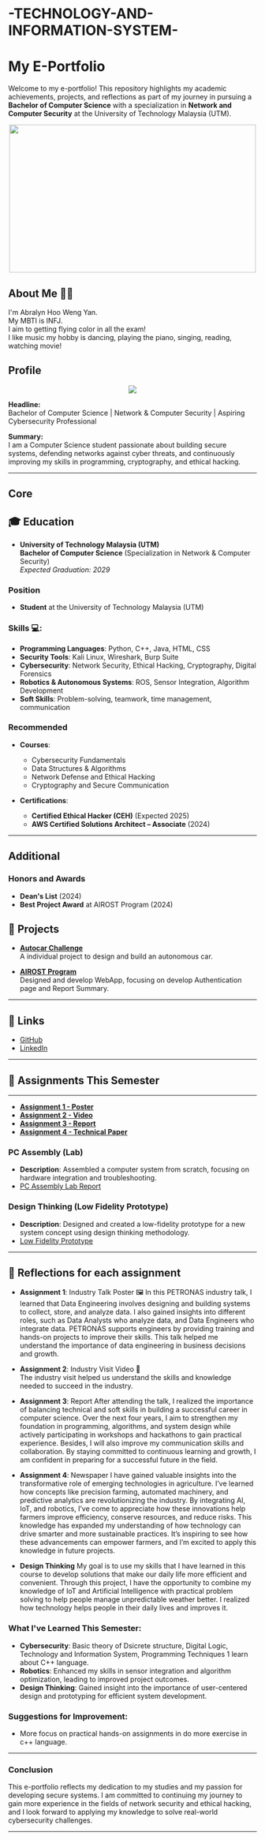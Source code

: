 # -TECHNOLOGY-AND-INFORMATION-SYSTEM-

# My E-Portfolio

Welcome to my e-portfolio! This repository highlights my academic achievements, projects, and reflections as part of my journey in pursuing a **Bachelor of Computer Science** with a specialization in **Network and Computer Security** at the University of Technology Malaysia (UTM).


<p align="center">
  <img src = "https://th.bing.com/th/id/R.3990d6a02f0d5137053ceaf82f340cfd?rik=NfvTbo3PfpzzXA&riu=http%3a%2f%2fwww.pixelstalk.net%2fwp-content%2fuploads%2f2016%2f07%2fComputer-Science-Pictures-HD.jpg&ehk=f9SU4Dzs6NTVrr5FToQeU5WJmrGY31QsSRMAQ3Vverg%3d&risl=&pid=ImgRaw&r=0" width="500" height="300"/>
</p>

## About Me 👨‍💻
I'm Abralyn Hoo Weng Yan.<br>My MBTI is INFJ.<br>I aim to getting flying color in all the exam!<br>I like music my hobby is dancing, playing the piano, singing, reading, watching movie!

## Profile
<p align="center">
  <img src = "https://github.com/user-attachments/assets/0fb80077-dfe2-474a-a9d3-97bce4075cae" />
</p>


**Headline:**  
Bachelor of Computer Science | Network & Computer Security | Aspiring Cybersecurity Professional

**Summary:**  
I am a Computer Science student passionate about building secure systems, defending networks against cyber threats, and continuously improving my skills in programming, cryptography, and ethical hacking.

---

## Core

## 🎓 Education
- **University of Technology Malaysia (UTM)**  
  **Bachelor of Computer Science** (Specialization in Network & Computer Security)  
  *Expected Graduation: 2029*

### Position
- **Student** at the University of Technology Malaysia (UTM)

### Skills 💻:
- **Programming Languages**: Python, C++, Java, HTML, CSS  
- **Security Tools**: Kali Linux, Wireshark, Burp Suite  
- **Cybersecurity**: Network Security, Ethical Hacking, Cryptography, Digital Forensics  
- **Robotics & Autonomous Systems**: ROS, Sensor Integration, Algorithm Development  
- **Soft Skills**: Problem-solving, teamwork, time management, communication

### Recommended
- **Courses**:
  - Cybersecurity Fundamentals
  - Data Structures & Algorithms
  - Network Defense and Ethical Hacking  
  - Cryptography and Secure Communication

- **Certifications**:
  - **Certified Ethical Hacker (CEH)** (Expected 2025)
  - **AWS Certified Solutions Architect – Associate** (2024)

---

## Additional

### Honors and Awards
- **Dean's List** (2024)  
- **Best Project Award** at AIROST Program (2024)

## 📁 Projects
  
- **[Autocar Challenge](https://github.com/abralyn-hoo/Autocar-Challenge/tree/main)**  
  A individual project to design and build an autonomous car.

- **[AIROST Program](https://github.com/clis013/TeamCKA)**  
  Designed and develop WebApp, focusing on develop Authentication page and Report Summary.

---

## 📱 Links

- [GitHub](https://github.com/abralyn-hoo/E-portfolio)  
- [LinkedIn](www.linkedin.com/in/-abralyn-8260a1217)

---


## 📝 Assignments This Semester
---
- **[Assignment 1 - Poster](https://github.com/abralyn-hoo/E-portfolio/tree/main/Assignment%201)**  
- **[Assignment 2 - Video](https://youtu.be/HEHZ8mps7Tw)**
- **[Assignment 3 - Report](https://github.com/abralyn-hoo/E-portfolio/tree/main/Assignment%203)**
- **[Assignment 4 - Technical Paper](https://github.com/abralyn-hoo/E-portfolio/tree/main/Assignment%204)**

### PC Assembly (Lab)
- **Description**: Assembled a computer system from scratch, focusing on hardware integration and troubleshooting.
- [PC Assembly Lab Report](assets/pc_assembly_report.pdf)

### Design Thinking (Low Fidelity Prototype)
- **Description**: Designed and created a low-fidelity prototype for a new system concept using design thinking methodology.
- [Low Fidelity Prototype](https://github.com/abralyn-hoo/E-portfolio/tree/main/Desgin%20Thinking)

---

## 🔮 Reflections for each assignment

- **Assignment 1**: Industry Talk Poster 🖼️
In this PETRONAS industry talk, I learned that Data Engineering involves designing and building systems to collect, store, and analyze data. I also gained insights into different roles, such as Data Analysts who analyze data, and Data Engineers who integrate data. PETRONAS supports engineers by providing training and hands-on projects to improve their skills. This talk helped me understand the importance of data engineering in business decisions and growth. 

- **Assignment 2**: Industry Visit Video 🎥  
The industry visit helped us understand the skills and knowledge needed to succeed in the industry.

- **Assignment 3**: Report 
After attending the talk, I realized the importance of balancing technical and soft skills in building a successful career in computer science. Over the next four years, I aim to strengthen my foundation in programming, algorithms, and system design while actively participating in workshops and hackathons to gain practical experience. Besides, I will also improve my communication skills and collaboration. By staying committed to continuous learning and growth, I am confident in preparing for a successful future in the field. 

- **Assignment 4**: Newspaper
I have gained valuable insights into the transformative role of emerging technologies in agriculture. I’ve learned how concepts like precision farming, automated machinery, and predictive analytics are revolutionizing the industry. By integrating AI, IoT, and robotics, I’ve come to appreciate how these innovations help farmers improve efficiency, conserve resources, and reduce risks. This knowledge has expanded my understanding of how technology can drive smarter and more sustainable practices. It’s inspiring to see how these advancements can empower farmers, and I’m excited to apply this knowledge in future projects.

- **Design Thinking**
My goal is to use my skills that I have learned in this course to develop solutions that make our daily life more efficient and convenient. Through this project, I have the opportunity to combine my knowledge of IoT and Artificial Intelligence with practical problem solving to help people manage unpredictable weather better. I realized how technology helps people in their daily lives and improves it.


### What I've Learned This Semester:

- **Cybersecurity**: Basic theory of Dsicrete structure, Digital Logic, Technology and Information System, Programming Techniques 1 learn about C++ language.
- **Robotics**: Enhanced my skills in sensor integration and algorithm optimization, leading to improved project outcomes.
- **Design Thinking**: Gained insight into the importance of user-centered design and prototyping for efficient system development.

### Suggestions for Improvement:
- More focus on practical hands-on assignments in do more exercise in c++ language.


---

### Conclusion

This e-portfolio reflects my dedication to my studies and my passion for developing secure systems. I am committed to continuing my journey to gain more experience in the fields of network security and ethical hacking, and I look forward to applying my knowledge to solve real-world cybersecurity challenges.

---




